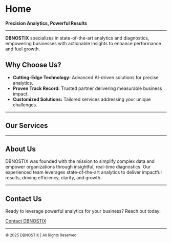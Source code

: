 # Home

**Precision Analytics, Powerful Results**

<hr>

**DBNOSTIX** specializes in state-of-the-art analytics and diagnostics, empowering businesses with actionable insights to enhance performance and fuel growth.


## Why Choose Us?

- **Cutting-Edge Technology:** Advanced AI-driven solutions for precise analytics.
- **Proven Track Record:** Trusted partner delivering measurable business impact.
- **Customized Solutions:** Tailored services addressing your unique challenges.

<hr>

## Our Services


<hr>


## About Us

DBNOSTIX was founded with the mission to simplify complex data and empower organizations through insightful, real-time diagnostics. Our experienced team leverages state-of-the-art analytics to deliver impactful results, driving efficiency, clarity, and growth.

<hr>

## Contact Us

Ready to leverage powerful analytics for your business? Reach out today:

<div class="text-center">
  <a href="mailto:info@dbnostix.com" class="btn btn-primary btn-lg">Contact DBNOSTIX</a>
</div>

<hr>

<footer class="text-center">
  <small>&copy; 2025 DBNOSTIX | All Rights Reserved</small>
</footer>
